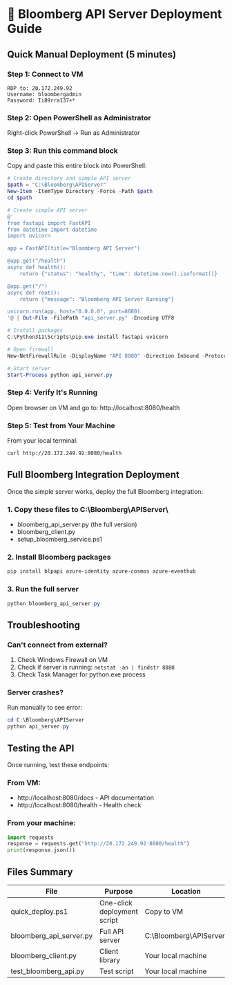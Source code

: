 # 🚀 Bloomberg API Server Deployment Guide

## Quick Manual Deployment (5 minutes)

### Step 1: Connect to VM
```
RDP to: 20.172.249.92
Username: bloombergadmin  
Password: Ii89rra137+*
```

### Step 2: Open PowerShell as Administrator
Right-click PowerShell → Run as Administrator

### Step 3: Run this command block
Copy and paste this entire block into PowerShell:

```powershell
# Create directory and simple API server
$path = "C:\Bloomberg\APIServer"
New-Item -ItemType Directory -Force -Path $path
cd $path

# Create simple API server
@'
from fastapi import FastAPI
from datetime import datetime
import uvicorn

app = FastAPI(title="Bloomberg API Server")

@app.get("/health")
async def health():
    return {"status": "healthy", "time": datetime.now().isoformat()}

@app.get("/")
async def root():
    return {"message": "Bloomberg API Server Running"}

uvicorn.run(app, host="0.0.0.0", port=8080)
'@ | Out-File -FilePath "api_server.py" -Encoding UTF8

# Install packages
C:\Python311\Scripts\pip.exe install fastapi uvicorn

# Open firewall
New-NetFirewallRule -DisplayName "API 8080" -Direction Inbound -Protocol TCP -LocalPort 8080 -Action Allow

# Start server
Start-Process python api_server.py
```

### Step 4: Verify It's Running
Open browser on VM and go to: http://localhost:8080/health

### Step 5: Test from Your Machine
From your local terminal:
```bash
curl http://20.172.249.92:8080/health
```

## Full Bloomberg Integration Deployment

Once the simple server works, deploy the full Bloomberg integration:

### 1. Copy these files to C:\Bloomberg\APIServer\
- bloomberg_api_server.py (the full version)
- bloomberg_client.py
- setup_bloomberg_service.ps1

### 2. Install Bloomberg packages
```powershell
pip install blpapi azure-identity azure-cosmos azure-eventhub
```

### 3. Run the full server
```powershell
python bloomberg_api_server.py
```

## Troubleshooting

### Can't connect from external?
1. Check Windows Firewall on VM
2. Check if server is running: `netstat -an | findstr 8080`
3. Check Task Manager for python.exe process

### Server crashes?
Run manually to see error:
```powershell
cd C:\Bloomberg\APIServer
python api_server.py
```

## Testing the API

Once running, test these endpoints:

### From VM:
- http://localhost:8080/docs - API documentation
- http://localhost:8080/health - Health check

### From your machine:
```python
import requests
response = requests.get("http://20.172.249.92:8080/health")
print(response.json())
```

## Files Summary

| File | Purpose | Location |
|------|---------|----------|
| quick_deploy.ps1 | One-click deployment script | Copy to VM |
| bloomberg_api_server.py | Full API server | C:\Bloomberg\APIServer\ |
| bloomberg_client.py | Client library | Your local machine |
| test_bloomberg_api.py | Test script | Your local machine |